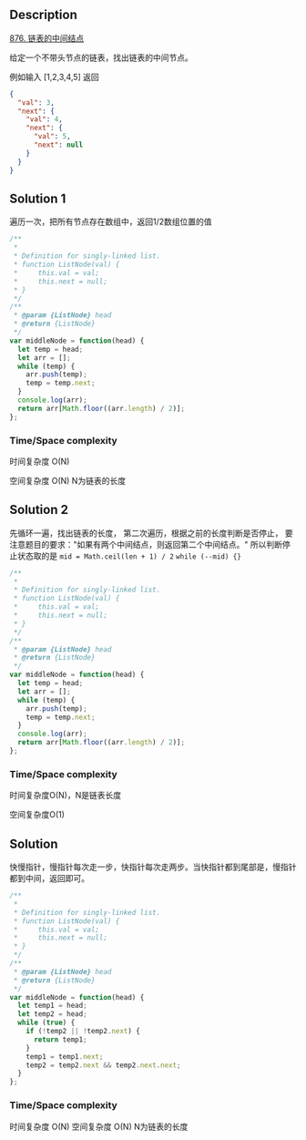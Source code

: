 ## Description

[876. 链表的中间结点](https://leetcode-cn.com/problems/middle-of-the-linked-list/)

给定一个不带头节点的链表，找出链表的中间节点。

例如输入 [1,2,3,4,5] 返回

```json
{
  "val": 3,
  "next": {
    "val": 4,
    "next": {
      "val": 5,
      "next": null
    }
  }
}
```

## Solution 1

遍历一次，把所有节点存在数组中，返回1/2数组位置的值
```js
/**
 *
 * Definition for singly-linked list.
 * function ListNode(val) {
 *     this.val = val;
 *     this.next = null;
 * }
 */
/**
 * @param {ListNode} head
 * @return {ListNode}
 */
var middleNode = function(head) {
  let temp = head;
  let arr = [];
  while (temp) {
    arr.push(temp);
    temp = temp.next;
  }
  console.log(arr);
  return arr[Math.floor((arr.length) / 2)];
};
```

### Time/Space complexity

时间复杂度 O(N)

空间复杂度 O(N) N为链表的长度

## Solution 2

先循环一遍，找出链表的长度，
第二次遍历，根据之前的长度判断是否停止，
要注意题目的要求："如果有两个中间结点，则返回第二个中间结点。"
所以判断停止状态取的是 `mid = Math.ceil(len + 1) / 2` `while (--mid) {}`

```js
/**
 *
 * Definition for singly-linked list.
 * function ListNode(val) {
 *     this.val = val;
 *     this.next = null;
 * }
 */
/**
 * @param {ListNode} head
 * @return {ListNode}
 */
var middleNode = function(head) {
  let temp = head;
  let arr = [];
  while (temp) {
    arr.push(temp);
    temp = temp.next;
  }
  console.log(arr);
  return arr[Math.floor((arr.length) / 2)];
};
```
### Time/Space complexity

时间复杂度O(N)，N是链表长度

空间复杂度O(1)

## Solution

快慢指针，慢指针每次走一步，快指针每次走两步。当快指针都到尾部是，慢指针都到中间，返回即可。

```js
/**
 *
 * Definition for singly-linked list.
 * function ListNode(val) {
 *     this.val = val;
 *     this.next = null;
 * }
 */
/**
 * @param {ListNode} head
 * @return {ListNode}
 */
var middleNode = function(head) {
  let temp1 = head;
  let temp2 = head;
  while (true) {
    if (!temp2 || !temp2.next) {
      return temp1;
    }
    temp1 = temp1.next;
    temp2 = temp2.next && temp2.next.next;
  }
};
```

### Time/Space complexity

时间复杂度 O(N)
空间复杂度 O(N) N为链表的长度
